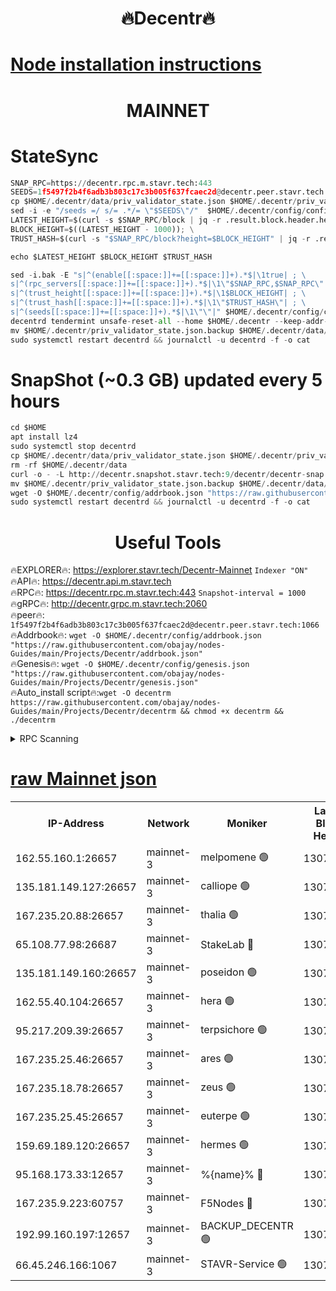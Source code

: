 <h1 align="center"> 🔥Decentr🔥</h1>

[Node installation instructions](https://github.com/obajay/nodes-Guides/tree/main/Projects/Decentr)
=
<h1 align="center"> MAINNET</h1>

# StateSync
```python
SNAP_RPC=https://decentr.rpc.m.stavr.tech:443
SEEDS=1f5497f2b4f6adb3b803c17c3b005f637fcaec2d@decentr.peer.stavr.tech:1066
cp $HOME/.decentr/data/priv_validator_state.json $HOME/.decentr/priv_validator_state.json.backup
sed -i -e "/seeds =/ s/= .*/= \"$SEEDS\"/"  $HOME/.decentr/config/config.toml
LATEST_HEIGHT=$(curl -s $SNAP_RPC/block | jq -r .result.block.header.height); \
BLOCK_HEIGHT=$((LATEST_HEIGHT - 1000)); \
TRUST_HASH=$(curl -s "$SNAP_RPC/block?height=$BLOCK_HEIGHT" | jq -r .result.block_id.hash)

echo $LATEST_HEIGHT $BLOCK_HEIGHT $TRUST_HASH

sed -i.bak -E "s|^(enable[[:space:]]+=[[:space:]]+).*$|\1true| ; \
s|^(rpc_servers[[:space:]]+=[[:space:]]+).*$|\1\"$SNAP_RPC,$SNAP_RPC\"| ; \
s|^(trust_height[[:space:]]+=[[:space:]]+).*$|\1$BLOCK_HEIGHT| ; \
s|^(trust_hash[[:space:]]+=[[:space:]]+).*$|\1\"$TRUST_HASH\"| ; \
s|^(seeds[[:space:]]+=[[:space:]]+).*$|\1\"\"|" $HOME/.decentr/config/config.toml
decentrd tendermint unsafe-reset-all --home $HOME/.decentr --keep-addr-book
mv $HOME/.decentr/priv_validator_state.json.backup $HOME/.decentr/data/priv_validator_state.json
sudo systemctl restart decentrd && journalctl -u decentrd -f -o cat
```
# SnapShot (~0.3 GB) updated every 5 hours
```python
cd $HOME
apt install lz4
sudo systemctl stop decentrd
cp $HOME/.decentr/data/priv_validator_state.json $HOME/.decentr/priv_validator_state.json.backup
rm -rf $HOME/.decentr/data
curl -o - -L http://decentr.snapshot.stavr.tech:9/decentr/decentr-snap.tar.lz4 | lz4 -c -d - | tar -x -C $HOME/.decentr --strip-components 2
mv $HOME/.decentr/priv_validator_state.json.backup $HOME/.decentr/data/priv_validator_state.json
wget -O $HOME/.decentr/config/addrbook.json "https://raw.githubusercontent.com/obajay/nodes-Guides/main/Projects/Decentr/addrbook.json"
sudo systemctl restart decentrd && journalctl -u decentrd -f -o cat
```

 <h1 align="center"> Useful Tools</h1>

🔥EXPLORER🔥:     https://explorer.stavr.tech/Decentr-Mainnet        `Indexer "ON"` \
🔥API🔥:          https://decentr.api.m.stavr.tech \
🔥RPC🔥:          https://decentr.rpc.m.stavr.tech:443              `Snapshot-interval = 1000` \
🔥gRPC🔥:         http://decentr.grpc.m.stavr.tech:2060 \
🔥peer🔥:         `1f5497f2b4f6adb3b803c17c3b005f637fcaec2d@decentr.peer.stavr.tech:1066` \
🔥Addrbook🔥:  `wget -O $HOME/.decentr/config/addrbook.json "https://raw.githubusercontent.com/obajay/nodes-Guides/main/Projects/Decentr/addrbook.json"` \
🔥Genesis🔥:  `wget -O $HOME/.decentr/config/genesis.json "https://raw.githubusercontent.com/obajay/nodes-Guides/main/Projects/Decentr/genesis.json"` \
🔥Auto_install script🔥:`wget -O decentrm https://raw.githubusercontent.com/obajay/nodes-Guides/main/Projects/Decentr/decentrm && chmod +x decentrm && ./decentrm`

<details>
<summary>RPC Scanning</summary>

<h2 align="center"> We scan nodes in real time every 4 hours. And we provide the final result of RPC endpoints.
We cannot influence the operation of these nodes in any way. </h2>


```python
If Voting Power is higher than 0 --> then the Node is a validator of the network and may be subject to attack and be a potential threat to the chain.
```
```python
We marked such validators with a red symbol
```

</details>

[raw Mainnet json](https://rpc-check.decentrm.stavr.tech/decentrm/rpc-decentrm-result.json)
=



<table><tr><th>IP-Address</th><th>Network</th><th>Moniker</th><th>Latest Block Height</th><th>Earliest Block Height</th><th>Catching Up</th><th>Tx Index</th><th>Voting Power</th><th>Scan Time</th></tr><tr><td>162.55.160.1:26657</td><td>mainnet-3</td><td>melpomene 🟢</td><td>13078905</td><td>1688950</td><td>False</td><td>on</td><td>0</td><td>2024-02-27T11:41:14.828793152UTC</td></tr><tr><td>135.181.149.127:26657</td><td>mainnet-3</td><td>calliope 🟢</td><td>13078906</td><td>1688950</td><td>False</td><td>on</td><td>0</td><td>2024-02-27T11:41:17.778275198UTC</td></tr><tr><td>167.235.20.88:26657</td><td>mainnet-3</td><td>thalia 🟢</td><td>13078907</td><td>1688950</td><td>False</td><td>on</td><td>0</td><td>2024-02-27T11:41:23.326979123UTC</td></tr><tr><td>65.108.77.98:26687</td><td>mainnet-3</td><td>StakeLab 🔴</td><td>13078907</td><td>1688950</td><td>False</td><td>on</td><td>5593073</td><td>2024-02-27T11:41:23.667342587UTC</td></tr><tr><td>135.181.149.160:26657</td><td>mainnet-3</td><td>poseidon 🟢</td><td>13078908</td><td>1688950</td><td>False</td><td>on</td><td>0</td><td>2024-02-27T11:41:28.311281141UTC</td></tr><tr><td>162.55.40.104:26657</td><td>mainnet-3</td><td>hera 🟢</td><td>13078908</td><td>1688950</td><td>False</td><td>on</td><td>0</td><td>2024-02-27T11:41:30.570846682UTC</td></tr><tr><td>95.217.209.39:26657</td><td>mainnet-3</td><td>terpsichore 🟢</td><td>13078909</td><td>1688950</td><td>False</td><td>on</td><td>0</td><td>2024-02-27T11:41:34.971612884UTC</td></tr><tr><td>167.235.25.46:26657</td><td>mainnet-3</td><td>ares 🟢</td><td>13078910</td><td>1688950</td><td>False</td><td>on</td><td>0</td><td>2024-02-27T11:41:39.281065965UTC</td></tr><tr><td>167.235.18.78:26657</td><td>mainnet-3</td><td>zeus 🟢</td><td>13078910</td><td>1688950</td><td>False</td><td>on</td><td>0</td><td>2024-02-27T11:41:41.554435920UTC</td></tr><tr><td>167.235.25.45:26657</td><td>mainnet-3</td><td>euterpe 🟢</td><td>13078910</td><td>1688950</td><td>False</td><td>on</td><td>0</td><td>2024-02-27T11:41:43.810281355UTC</td></tr><tr><td>159.69.189.120:26657</td><td>mainnet-3</td><td>hermes 🟢</td><td>13078910</td><td>1688950</td><td>False</td><td>on</td><td>0</td><td>2024-02-27T11:41:46.083622209UTC</td></tr><tr><td>95.168.173.33:12657</td><td>mainnet-3</td><td>%{name}% 🔴</td><td>13078906</td><td>8964001</td><td>False</td><td>on</td><td>4264629</td><td>2024-02-27T11:41:18.778628745UTC</td></tr><tr><td>167.235.9.223:60757</td><td>mainnet-3</td><td>F5Nodes 🔴</td><td>13078906</td><td>12380001</td><td>False</td><td>off</td><td>562</td><td>2024-02-27T11:41:19.007804607UTC</td></tr><tr><td>192.99.160.197:12657</td><td>mainnet-3</td><td>BACKUP_DECENTR 🟢</td><td>13072001</td><td>13072001</td><td>False</td><td>off</td><td>0</td><td>2024-02-27T11:41:15.422851798UTC</td></tr><tr><td>66.45.246.166:1067</td><td>mainnet-3</td><td>STAVR-Service 🟢</td><td>13078906</td><td>13077001</td><td>False</td><td>on</td><td>0</td><td>2024-02-27T11:41:18.309814976UTC</td></tr></table>
